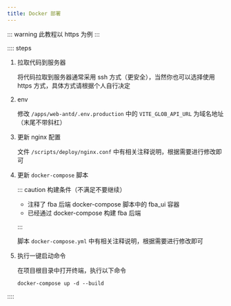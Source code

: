 ```yaml
---
title: Docker 部署
---
```


::: warning
此教程以 https 为例
:::

:::: steps

1. 拉取代码到服务器

   将代码拉取到服务器通常采用 ssh 方式（更安全），当然你也可以选择使用 https 方式，具体方式请根据个人自行决定

2. env

   修改 `/apps/web-antd/.env.production` 中的 `VITE_GLOB_API_URL` 为域名地址（末尾不带斜杠）

3. 更新 nginx 配置

   文件 `/scripts/deploy/nginx.conf` 中有相关注释说明，根据需要进行修改即可

4. 更新 `docker-compose` 脚本

   ::: caution 构建条件（不满足不要继续）

    - 注释了 fba 后端 docker-compose 脚本中的 fba_ui 容器
    - 已经通过 docker-compose 构建 fba 后端

   :::

   脚本 `docker-compose.yml` 中有相关注释说明，根据需要进行修改即可

5. 执行一键启动命令

   在项目根目录中打开终端，执行以下命令

   ```shell:no-line-numbers
   docker-compose up -d --build
   ```

::::